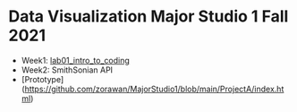 # Data Visualization Major Studio 1 Fall 2021
* Week1: [lab01_intro_to_coding](https://github.com/zorawan/MajorStudio1/tree/main/lab01_intro_to_coding)
* Week2: SmithSonian API
* [Prototype] (https://github.com/zorawan/MajorStudio1/blob/main/ProjectA/index.html)
